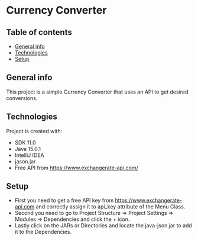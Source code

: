 # Currency Converter
## Table of contents
* [General info](#general-info)
* [Technologies](#technologies)
* [Setup](#setup)

## General info
This project is a simple Currency Converter  that uses an API to get desired conversions.
	
## Technologies
Project is created with:
* SDK 11.0
* Java 15.0.1
* IntelliJ IDEA
* jason.jar
* Free API from https://www.exchangerate-api.com/
	
## Setup
* First you need to get a free API key from https://www.exchangerate-api.com and correctly assign it to api_key attribute of the Menu Class.
* Second you need to go to Project Structure => Project Settings => Modules => Dependencies  and click the + icon.
* Lastly click on the JARs or Directories and locate the java-json.jar to add it to the Dependencies.
